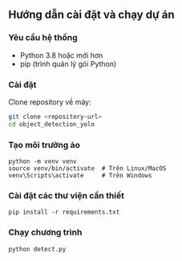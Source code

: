 ## Hướng dẫn cài đặt và chạy dự án

### Yêu cầu hệ thống
- Python 3.8 hoặc mới hơn
- pip (trình quản lý gói Python)

### Cài đặt
Clone repository về máy:
```bash
git clone <repository-url>
cd object_detection_yolo
```

### Tạo môi trường ảo
```terminal
python -m venv venv
source venv/bin/activate  # Trên Linux/MacOS
venv\Scripts\activate     # Trên Windows
```

### Cài đặt các thư viện cần thiết
```
pip install -r requirements.txt
```

### Chạy chương trình
```
python detect.py
```